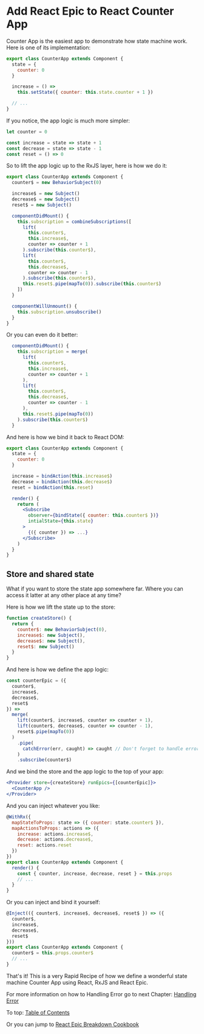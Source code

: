 # Add React Epic to React Counter App

Counter App is the easiest app to demonstrate how state machine work. Here is one of its implementation:

```jsx
export class CounterApp extends Component {
  state = {
    counter: 0
  }

  increase = () =>
    this.setState({ counter: this.state.counter + 1 })

  // ...
}
```

If you notice, the app logic is much more simpler:

```jsx
let counter = 0

const increase = state => state + 1
const decrease = state => state - 1
const reset = () => 0
```

So to lift the app logic up to the RxJS layer, here is how we do it:

```jsx
export class CounterApp extends Component {
  counter$ = new BehaviorSubject(0)

  increase$ = new Subject()
  decrease$ = new Subject()
  reset$ = new Subject()

  componentDidMount() {
    this.subscription = combineSubscriptions([
      lift(
        this.counter$,
        this.increase$,
        counter => counter + 1
      ).subscribe(this.counter$),
      lift(
        this.counter$,
        this.decrease$,
        counter => counter - 1
      ).subscribe(this.counter$),
      this.reset$.pipe(mapTo(0)).subscribe(this.counter$)
    ])
  }

  componentWillUnmount() {
    this.subscription.unsubscribe()
  }
}
```

Or you can even do it better:

```jsx
  componentDidMount() {
    this.subscription = merge(
      lift(
        this.counter$,
        this.increase$,
        counter => counter + 1
      ),
      lift(
        this.counter$,
        this.decrease$,
        counter => counter - 1
      ),
      this.reset$.pipe(mapTo(0))
    ).subscribe(this.counter$)
  }
```

And here is how we bind it back to React DOM:

```jsx
export class CounterApp extends Component {
  state = {
    counter: 0
  }

  increase = bindAction(this.increase$)
  decrease = bindAction(this.decrease$)
  reset = bindAction(this.reset)

  render() {
    return (
      <Subscribe
        observer={bindState({ counter: this.counter$ })}
        intialState={this.state}
      >
        {({ counter }) => ...}
      </Subscribe>
    )
  }
}
```

## Store and shared state

What if you want to store the state app somewhere far. Where you can access it latter at any other place at any time?

Here is how we lift the state up to the store:

```jsx
function createStore() {
  return {
    counter$: new BehaviorSubject(0),
    increase$: new Subject(),
    decrease$: new Subject(),
    reset$: new Subject()
  }
}
```

And here is how we define the app logic:

```jsx
const counterEpic = ({
  counter$,
  increase$,
  decrease$,
  reset$
}) =>
  merge(
    lift(counter$, increase$, counter => counter + 1),
    lift(counter$, decrease$, counter => counter - 1),
    reset$.pipe(mapTo(0))
  )
    .pipe(
      catchError(err, caught) => caught // Don't forget to handle error
    )
    .subscribe(counter$)
```

And we bind the store and the app logic to the top of your app:

```jsx
<Provider store={createStore} runEpics={[counterEpic]}>
  <CounterApp />
</Provider>
```

And you can inject whatever you like:

```jsx
@WithRx({
  mapStateToProps: state => ({ counter: state.counter$ }),
  mapActionsToProps: actions => ({
    increase: actions.increase$,
    decrease: actions.decrease$,
    reset: actions.reset
  })
})
export class CounterApp extends Component {
  render() {
    const { counter, increase, decrease, reset } = this.props
    // ...
  }
}
```

Or you can inject and bind it yourself:

```jsx
@Inject(({ counter$, increase$, decrease$, reset$ }) => ({
  counter$,
  increase$,
  decrease$,
  reset$
}))
export class CounterApp extends Component {
  counter$ = this.props.counter$
  // ...
}
```

That's it! This is a very Rapid Recipe of how we define a wonderful state machine Counter App using React, RxJS and React Epic.

For more information on how to Handling Error go to next Chapter: [Handling Error](HandlingError.md)

To top: [Table of Contents](Wiki.md)

Or you can jump to [React Epic Breakdown Cookbook](BreakdownCookbook.md)
